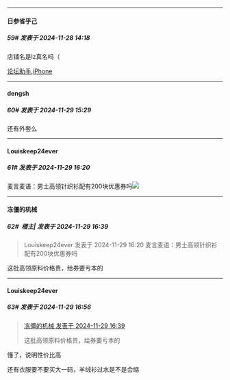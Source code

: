 ﻿
*****

####  日参省乎己  
##### 59#       发表于 2024-11-28 14:18

店铺名是lz真名吗（

[论坛助手,iPhone](https://bbs.saraba1st.com/2b/forum.php?mod=viewthread&amp;tid=2029836)


*****

####  dengsh  
##### 60#       发表于 2024-11-29 15:29

还有外套么


*****

####  Louiskeep24ever  
##### 61#       发表于 2024-11-29 16:20

麦言麦语：男士高领针织衫配有200块优惠券吗<img src="https://static.saraba1st.com/image/smiley/face2017/001.png" referrerpolicy="no-referrer">


*****

####  冻僵的机械  
##### 62#         楼主| 发表于 2024-11-29 16:39

<blockquote>Louiskeep24ever 发表于 2024-11-29 16:20
麦言麦语：男士高领针织衫配有200块优惠券吗</blockquote>
这批高领原料价格贵，给券要亏本的


*****

####  Louiskeep24ever  
##### 63#       发表于 2024-11-29 16:56

<blockquote><a href="httphttps://bbs.saraba1st.com/2b/forum.php?mod=redirect&amp;goto=findpost&amp;pid=66802235&amp;ptid=2206443" target="_blank">冻僵的机械 发表于 2024-11-29 16:39</a>

这批高领原料价格贵，给券要亏本的</blockquote>
懂了，说明性价比高

还有衣服要不要买大一码，羊绒衫过水是不是会缩

